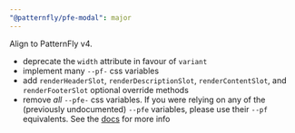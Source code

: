 ```yaml
---
"@patternfly/pfe-modal": major
---
```


Align to PatternFly v4.

- deprecate the `width` attribute in favour of `variant`
- implement many `--pf-` css variables
- add `renderHeaderSlot`, `renderDescriptionSlot`, `renderContentSlot`, and `renderFooterSlot` optional override methods
- remove _all_ `--pfe-` css variables.
  If you were relying on any of the (previously undocumented) `--pfe` variables,
  please use their `--pf` equivalents.
  See the [docs](https://patternflyelements.org/components/modal) for more info
